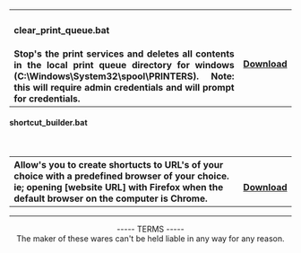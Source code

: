 
</br>

</br>
<table border="0" width=100%>
  <tr>
    <th align=justify width=85% >
      <h4> clear_print_queue.bat</h4>
Stop's the print services and deletes all contents in the local print queue directory for windows (C:\Windows\System32\spool\PRINTERS). 
Note: this will require admin credentials and will prompt for credentials.
  </th>
  <th>
</br>
</br>
<p style="text-align:right;"><a href="https://minhaskamal.github.io/DownGit/#/home?url=https://github.com/chrisjbawden/scripts-programs/blob/master/Windows/empty_print_queue.bat">Download</a></p>
</br>
</th>
</tr>
</table>

<h4>shortcut_builder.bat</h4>
</br>
<table style="border: none; width:100%;">
                                        <tr>
                                        <th style="text-align: left; width:80%;">
Allow's you to create shortucts to URL's of your choice with a predefined browser of your choice. ie; opening [website URL] with Firefox when the default browser on the computer is Chrome.
                                        </th>
<th style="text-align:right;">
  <br>
<p style="text-align:right;"><a href="https://minhaskamal.github.io/DownGit/#/home?url=https://github.com/chrisjbawden/scripts-programs/blob/master/Windows/shortcut_builder.bat">Download</a></p>
</th>
</tr>
</table>

-----------------------------------------
<div style="text-align: center; width:100%;">
   ----- TERMS -----
  </br>
   The maker of these wares can't be held liable in any way for any reason.
</div>
